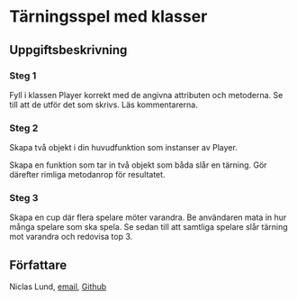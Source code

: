 # Tärningsspel med klasser

## Uppgiftsbeskrivning

### Steg 1

Fyll i klassen Player korrekt med de angivna attributen och metoderna. Se till att de utför det som skrivs.
Läs kommentarerna.

### Steg 2

Skapa två objekt i din huvudfunktion som instanser av Player.

Skapa en funktion som tar in två objekt som båda slår en tärning. Gör därefter rimliga metodanrop för resultatet.

### Steg 3

Skapa en cup där flera spelare möter varandra. Be användaren mata in hur många spelare som ska spela. Se sedan till att samtliga spelare slår tärning mot varandra och redovisa top 3.

## Författare

Niclas Lund, [email](niclas.lund@ntig.se), [Github](https://github.com/ntinacklund)